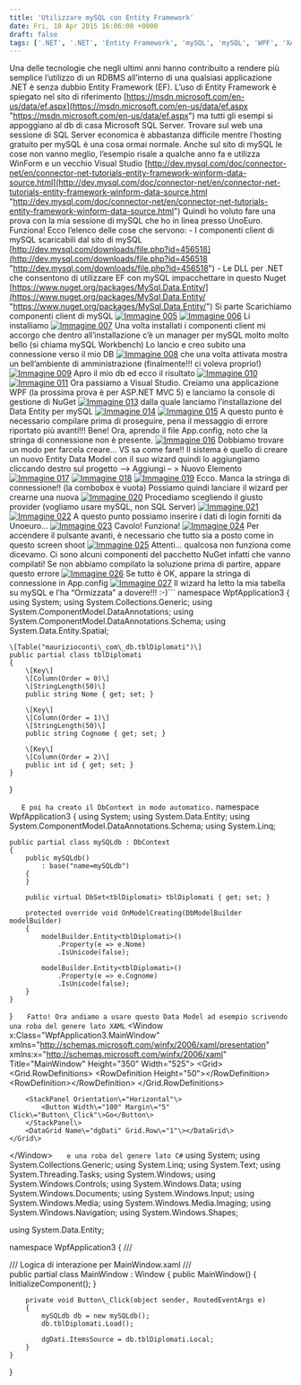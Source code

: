 ```yaml
---
title: 'Utilizzare mySQL con Entity Framework'
date: Fri, 10 Apr 2015 16:06:00 +0000
draft: false
tags: ['.NET', '.NET', 'Entity Framework', 'mySQL', 'mySQL', 'WPF', 'XAML', 'XAML']
---
```


Una delle tecnologie che negli ultimi anni hanno contribuito a rendere più semplice l’utilizzo di un RDBMS all’interno di una qualsiasi applicazione .NET è senza dubbio Entity Framework (EF). L’uso di Entity Framework è spiegato nel sito di riferimento [https://msdn.microsoft.com/en-us/data/ef.aspx](https://msdn.microsoft.com/en-us/data/ef.aspx "https://msdn.microsoft.com/en-us/data/ef.aspx") ma tutti gli esempi si appoggiano al db di casa Microsoft SQL Server. Trovare sul web una sessione di SQL Server economica è abbastanza difficile mentre l’hosting gratuito per mySQL è una cosa ormai normale. Anche sul sito di mySQL le cose non vanno meglio, l’esempio risale a qualche anno fa e utilizza WinForm e un vecchio Visual Studio [http://dev.mysql.com/doc/connector-net/en/connector-net-tutorials-entity-framework-winform-data-source.html](http://dev.mysql.com/doc/connector-net/en/connector-net-tutorials-entity-framework-winform-data-source.html "http://dev.mysql.com/doc/connector-net/en/connector-net-tutorials-entity-framework-winform-data-source.html") Quindi ho voluto fare una prova con la mia sessione di mySQL che ho in linea presso UnoEuro. Funziona! Ecco l’elenco delle cose che servono: - I componenti client di mySQL scaricabili dal sito di mySQL [http://dev.mysql.com/downloads/file.php?id=456518](http://dev.mysql.com/downloads/file.php?id=456518 "http://dev.mysql.com/downloads/file.php?id=456518") - Le DLL per .NET che consentono di utilizzare EF con mySQL impacchettare in questo Nuget [https://www.nuget.org/packages/MySql.Data.Entity/](https://www.nuget.org/packages/MySql.Data.Entity/ "https://www.nuget.org/packages/MySql.Data.Entity/") Si parte Scarichiamo componenti client di mySQL [![Immagine 005](http://fablabromagna.org/blog/wp-content/uploads/2015/04/Immagine005_thumb.png "Immagine 005")](http://fablabromagna.org/blog/wp-content/uploads/2015/04/Immagine005.png) [![Immagine 006](http://fablabromagna.org/blog/wp-content/uploads/2015/04/Immagine006_thumb.png "Immagine 006")](http://fablabromagna.org/blog/wp-content/uploads/2015/04/Immagine006.png)    Li installiamo [![Immagine 007](http://fablabromagna.org/blog/wp-content/uploads/2015/04/Immagine007_thumb.png "Immagine 007")](http://fablabromagna.org/blog/wp-content/uploads/2015/04/Immagine007.png)    Una volta installati i componenti client mi accorgo che dentro all’installazione c’è un manager per mySQL molto molto bello (si chiama mySQL Workbench) Lo lancio e creo subito una connessione verso il mio DB [![Immagine 008](http://fablabromagna.org/blog/wp-content/uploads/2015/04/Immagine008_thumb.png "Immagine 008")](http://fablabromagna.org/blog/wp-content/uploads/2015/04/Immagine008.png) che una volta attivata mostra un bell’ambiente di amministrazione (finalmente!!! ci voleva proprio!) [![Immagine 009](http://fablabromagna.org/blog/wp-content/uploads/2015/04/Immagine009_thumb.png "Immagine 009")](http://fablabromagna.org/blog/wp-content/uploads/2015/04/Immagine009.png)    Apro il mio db ed ecco il risultato [![Immagine 010](http://fablabromagna.org/blog/wp-content/uploads/2015/04/Immagine010_thumb.png "Immagine 010")](http://fablabromagna.org/blog/wp-content/uploads/2015/04/Immagine010.png)    [![Immagine 011](http://fablabromagna.org/blog/wp-content/uploads/2015/04/Immagine011_thumb.png "Immagine 011")](http://fablabromagna.org/blog/wp-content/uploads/2015/04/Immagine011.png)    Ora passiamo a Visual Studio. Creiamo una applicazione WPF (la prossima prova è per ASP.NET MVC 5) e lanciamo la console di gestione di NuGet [![Immagine 013](http://fablabromagna.org/blog/wp-content/uploads/2015/04/Immagine013_thumb.png "Immagine 013")](http://fablabromagna.org/blog/wp-content/uploads/2015/04/Immagine013.png)    dalla quale lanciamo l’installazione del Data Entity per mySQL [![Immagine 014](http://fablabromagna.org/blog/wp-content/uploads/2015/04/Immagine014_thumb.png "Immagine 014")](http://fablabromagna.org/blog/wp-content/uploads/2015/04/Immagine014.png) [![Immagine 015](http://fablabromagna.org/blog/wp-content/uploads/2015/04/Immagine015_thumb.png "Immagine 015")](http://fablabromagna.org/blog/wp-content/uploads/2015/04/Immagine015.png)    A questo punto è necessario compilare prima di proseguire, pena il messaggio di errore riportato più avanti!!! Bene! Ora, aprendo il file App.config, noto che la stringa di connessione non è presente. [![Immagine 016](http://fablabromagna.org/blog/wp-content/uploads/2015/04/Immagine016_thumb.png "Immagine 016")](http://fablabromagna.org/blog/wp-content/uploads/2015/04/Immagine016.png) Dobbiamo trovare un modo per farcela creare… VS sa come fare!! Il sistema è quello di creare un nuovo Entity Data Model con il suo wizard quindi lo aggiungiamo cliccando destro sul progetto –> Aggiungi – > Nuovo Elemento [![Immagine 017](http://fablabromagna.org/blog/wp-content/uploads/2015/04/Immagine017_thumb.png "Immagine 017")](http://fablabromagna.org/blog/wp-content/uploads/2015/04/Immagine017.png)    [![Immagine 018](http://fablabromagna.org/blog/wp-content/uploads/2015/04/Immagine018_thumb.png "Immagine 018")](http://fablabromagna.org/blog/wp-content/uploads/2015/04/Immagine018.png)    [![Immagine 019](http://fablabromagna.org/blog/wp-content/uploads/2015/04/Immagine019_thumb.png "Immagine 019")](http://fablabromagna.org/blog/wp-content/uploads/2015/04/Immagine019.png)    Ecco. Manca la stringa di connessione!! (la combobox è vuota) Possiamo quindi lanciare il wizard per crearne una nuova [![Immagine 020](http://fablabromagna.org/blog/wp-content/uploads/2015/04/Immagine020_thumb.png "Immagine 020")](http://fablabromagna.org/blog/wp-content/uploads/2015/04/Immagine020.png)    Procediamo scegliendo il giusto provider (vogliamo usare mySQL, non SQL Server) [![Immagine 021](http://fablabromagna.org/blog/wp-content/uploads/2015/04/Immagine021_thumb.png "Immagine 021")](http://fablabromagna.org/blog/wp-content/uploads/2015/04/Immagine021.png) [![Immagine 022](http://fablabromagna.org/blog/wp-content/uploads/2015/04/Immagine022_thumb.png "Immagine 022")](http://fablabromagna.org/blog/wp-content/uploads/2015/04/Immagine022.png)    A questo punto possiamo inserire i dati di login forniti da Unoeuro… [![Immagine 023](http://fablabromagna.org/blog/wp-content/uploads/2015/04/Immagine023_thumb.png "Immagine 023")](http://fablabromagna.org/blog/wp-content/uploads/2015/04/Immagine023.png)    Cavolo!   Funziona! [![Immagine 024](http://fablabromagna.org/blog/wp-content/uploads/2015/04/Immagine024_thumb.png "Immagine 024")](http://fablabromagna.org/blog/wp-content/uploads/2015/04/Immagine024.png)    Per accendere il pulsante avanti, è necessario che tutto sia a posto come in questo screen shoot [![Immagine 025](http://fablabromagna.org/blog/wp-content/uploads/2015/04/Immagine025_thumb.png "Immagine 025")](http://fablabromagna.org/blog/wp-content/uploads/2015/04/Immagine025.png)    Attenti… qualcosa non funziona come dicevamo. Ci sono alcuni componenti del pacchetto NuGet infatti che vanno compilati! Se non abbiamo compilato la soluzione prima di partire, appare questo errore [![Immagine 026](http://fablabromagna.org/blog/wp-content/uploads/2015/04/Immagine026_thumb.png "Immagine 026")](http://fablabromagna.org/blog/wp-content/uploads/2015/04/Immagine026.png)    Se tutto è OK, appare la stringa di connessione in App.config [![Immagine 027](http://fablabromagna.org/blog/wp-content/uploads/2015/04/Immagine027_thumb.png "Immagine 027")](http://fablabromagna.org/blog/wp-content/uploads/2015/04/Immagine027.png)    Il wizard ha letto la mia tabella su mySQL e l’ha “Ormizzata” a dovere!!! :-)```
namespace WpfApplication3
{
    using System;
    using System.Collections.Generic;
    using System.ComponentModel.DataAnnotations;
    using System.ComponentModel.DataAnnotations.Schema;
    using System.Data.Entity.Spatial;

    \[Table("maurizioconti\_com\_db.tblDiplomati")\]
    public partial class tblDiplomati
    {
        \[Key\]
        \[Column(Order = 0)\]
        \[StringLength(50)\]
        public string Nome { get; set; }

        \[Key\]
        \[Column(Order = 1)\]
        \[StringLength(50)\]
        public string Cognome { get; set; }

        \[Key\]
        \[Column(Order = 2)\]
        public int id { get; set; }
    }
}

```   E poi ha creato il DbContext in modo automatico.```
namespace WpfApplication3
{
    using System;
    using System.Data.Entity;
    using System.ComponentModel.DataAnnotations.Schema;
    using System.Linq;

    public partial class mySQLdb : DbContext
    {
        public mySQLdb()
            : base("name=mySQLdb")
        {
        }

        public virtual DbSet<tblDiplomati> tblDiplomati { get; set; }

        protected override void OnModelCreating(DbModelBuilder modelBuilder)
        {
            modelBuilder.Entity<tblDiplomati>()
                .Property(e => e.Nome)
                .IsUnicode(false);

            modelBuilder.Entity<tblDiplomati>()
                .Property(e => e.Cognome)
                .IsUnicode(false);
        }
    }
}
```   Fatto! Ora andiamo a usare questo Data Model ad esempio scrivendo una roba del genere lato XAML```
<Window x:Class\="WpfApplication3.MainWindow"
        xmlns\="http://schemas.microsoft.com/winfx/2006/xaml/presentation"
        xmlns:x\="http://schemas.microsoft.com/winfx/2006/xaml"
        Title\="MainWindow" Height\="350" Width\="525"\>
    <Grid\>
        <Grid.RowDefinitions\>
            <RowDefinition Height\="50"\></RowDefinition\>
            <RowDefinition\></RowDefinition\>
        </Grid.RowDefinitions\>
        
        <StackPanel Orientation\="Horizontal"\>
            <Button Width\="100" Margin\="5" Click\="Button\_Click"\>Go</Button\>
        </StackPanel\>
        <DataGrid Name\="dgDati" Grid.Row\="1"\></DataGrid\>
    </Grid\>
</Window\>
```   e una roba del genere lato C#```
using System;
using System.Collections.Generic;
using System.Linq;
using System.Text;
using System.Threading.Tasks;
using System.Windows;
using System.Windows.Controls;
using System.Windows.Data;
using System.Windows.Documents;
using System.Windows.Input;
using System.Windows.Media;
using System.Windows.Media.Imaging;
using System.Windows.Navigation;
using System.Windows.Shapes;

using System.Data.Entity;

namespace WpfApplication3
{
    /// <summary>
    /// Logica di interazione per MainWindow.xaml
    /// </summary>
    public partial class MainWindow : Window
    {
        public MainWindow()
        {
            InitializeComponent();
        }

        private void Button\_Click(object sender, RoutedEventArgs e)
        {
            mySQLdb db = new mySQLdb();
            db.tblDiplomati.Load();

            dgDati.ItemsSource = db.tblDiplomati.Local;
        }
    }
}
```   Provare per credere    [![Immagine 30](http://fablabromagna.org/blog/wp-content/uploads/2015/04/Immagine30_thumb.png "Immagine 30")](http://fablabromagna.org/blog/wp-content/uploads/2015/04/Immagine30.png)